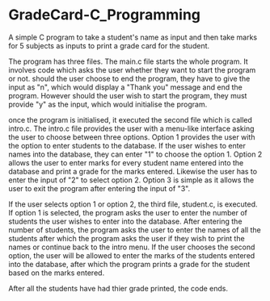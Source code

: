 # GradeCard-C_Programming
A simple C program to take a student's name as input and then take marks for 5 subjects as inputs to print a grade card for the student.


The program has three files. The main.c file starts the whole program. It involves code which asks the user whether they want to start the program or not. should the user choose to end the program, they have to give the input as "n", which would display a "Thank you" message and end the program. However should the user wish to start the program, they must provide "y" as the input, which would initialise the program.

once the program is initialised, it executed the second file which is called intro.c. The intro.c file provides the user with a menu-like interface asking the user to choose between three options. Option 1 provides the user with the option to enter students to the database. If the user wishes to enter names into the database, they can enter "1" to choose the option 1. Option 2 allows the user to enter marks for every student name entered into the database and print a grade for the marks entered. Likewise the user has to enter the input of "2" to select option 2. Option 3 is simple as it allows the user to exit the program after entering the input of "3". 

If the user selects option 1 or option 2, the third file, student.c, is executed. If option 1 is selected, the program asks the user to enter the number of students the user wishes to enter into the database. After entering the number of students, the program asks the user to enter the names of all the students after which the program asks the user if they wish to print the names or continue back to the intro menu. If the user chooses the second option, the user will be allowed to enter the marks of the students entered into the database, after which the program prints a grade for the student based on the marks entered. 


After all the students have had thier grade printed, the code ends.


